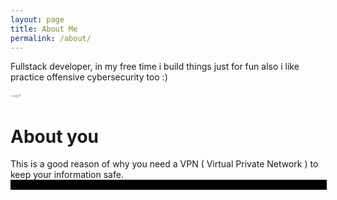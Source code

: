 ```yaml
---
layout: page
title: About Me
permalink: /about/
---
```

<style>
        code {
            white-space: pre-wrap;
            background-color: black;
            color: yellowgreen;
            padding: 1px;
            width: 100%;
            display: block;
        }
        img#cat-image {
            display:flex;
            justify-content:center;
            border-radius:50%;
        }

    </style>


Fullstack developer, in my free time i build things just for fun
also i like practice offensive cybersecurity too :)

<div align="center">
    <img id="cat-image" src="https://media.tenor.com/JAZzfZupTTcAAAAS/gil-cat.gif" />
</div>

# About you

This is a good reason of why you need a VPN ( Virtual Private Network ) to keep your information safe.
<code id="visitorLocation">
</code>

  <script>
    fetch('https://ipapi.co/json/')
        .then(response => response.json())
        .then(data => {
            document.getElementById('visitorLocation').textContent = JSON.stringify(data, null, 2)  //`${data.city}, ${data.region}, ${data.country_name}`;
        })
        .catch(error => {
            console.log('Error al obtener la información de ubicación:', error);
        });
  </script>
